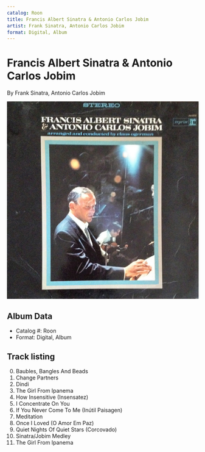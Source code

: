 ```yaml
---
catalog: Roon
title: Francis Albert Sinatra & Antonio Carlos Jobim
artist: Frank Sinatra, Antonio Carlos Jobim
format: Digital, Album
---
```


# Francis Albert Sinatra & Antonio Carlos Jobim

By Frank Sinatra, Antonio Carlos Jobim

![](../../assets/albumcovers/Frank_Sinatra__Antonio_Carlos_Jobim-Francis_Albert_Sinatra_and_Antonio_Carlos_Jobim.png)

## Album Data

- Catalog #: Roon
- Format: Digital, Album


## Track listing


0. Baubles, Bangles And Beads
0. Change Partners
0. Dindi
0. The Girl From Ipanema
0. How Insensitive (Insensatez)
0. I Concentrate On You
0. If You Never Come To Me (Inútil Paisagen)
0. Meditation
0. Once I Loved (O Amor Em Paz)
0. Quiet Nights Of Quiet Stars (Corcovado)
0. Sinatra/Jobim Medley
1. The Girl From Ipanema

